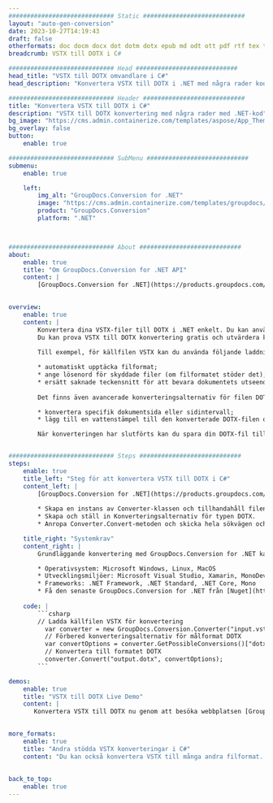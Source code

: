```yaml
---
############################# Static ############################
layout: "auto-gen-conversion"
date: 2023-10-27T14:19:43
draft: false
otherformats: doc docm docx dot dotm dotx epub md odt ott pdf rtf tex txt vdx vsdm vsdx vssm vssx vstm vstx vsx vtx xps
breadcrumb: VSTX till DOTX i C#

############################# Head ############################
head_title: "VSTX till DOTX omvandlare i C#"
head_description: "Konvertera VSTX till DOTX i .NET med några rader kod. Använd GroupDocs Document Conversion API för att konvertera över 160 filformat."

############################# Header ############################
title: "Konvertera VSTX till DOTX i C#"
description: "VSTX till DOTX konvertering med några rader med .NET-kod"
bg_image: "https://cms.admin.containerize.com/templates/aspose/App_Themes/V3/images/bg/header1.png"
bg_overlay: false
button:
    enable: true

############################# SubMenu ############################
submenu:
    enable: true

    left:
        img_alt: "GroupDocs.Conversion for .NET"
        image: "https://cms.admin.containerize.com/templates/groupdocs/images/product-logos/90x90-noborder/groupdocs-conversion-net.png"
        product: "GroupDocs.Conversion"
        platform: ".NET"



############################# About ############################
about:
    enable: true
    title: "Om GroupDocs.Conversion for .NET API"
    content: |
        [GroupDocs.Conversion for .NET](https://products.groupdocs.com/conversion/net/) kan användas för att konvertera Microsoft Word, Excel, PowerPoint, PDF, Visio och andra format. GroupDocs.Conversion är ett fristående API som är lämpligt för back-end och interna system där hög prestanda krävs. Det beror inte på någon programvara som Microsoft eller Open Office.
    

overview:
    enable: true
    content: |
        Konvertera dina VSTX-filer till DOTX i .NET enkelt. Du kan använda bara ett par C# kodrader i valfri plattform som du vill, som - Windows, Linux, macOS.
        Du kan prova VSTX till DOTX konvertering gratis och utvärdera konverteringsresultatens kvalitet. Tillsammans med enkla filkonverteringsscenarier kan du prova mer avancerade alternativ för att ladda källfilen VSTX och för att spara resultatet DOTX. 
        
        Till exempel, för källfilen VSTX kan du använda följande laddningsalternativ:

        * automatiskt upptäcka filformat;
        * ange lösenord för skyddade filer (om filformatet stöder det);
        * ersätt saknade teckensnitt för att bevara dokumentets utseende.
        
        Det finns även avancerade konverteringsalternativ för filen DOTX:

        * konvertera specifik dokumentsida eller sidintervall;
        * lägg till en vattenstämpel till den konverterade DOTX-filen och många fler.

        När konverteringen har slutförts kan du spara din DOTX-fil till den lokala filsökvägen eller någon tredje parts lagring som FTP, Amazon S3, Google Drive, Dropbox etc. Observera - för att konvertera VSTX till {{ TO}} det finns inget behov av någon ytterligare programvara installerad - som MS Office, Open Office, Adobe Acrobat Reader etc.


############################# Steps ############################
steps:
    enable: true
    title_left: "Steg för att konvertera VSTX till DOTX i C#"
    content_left: |
        [GroupDocs.Conversion for .NET](https://products.groupdocs.com/conversion/net/) gör det enkelt för utvecklare att konvertera en VSTX-fil till DOTX med några rader kod.
        
        * Skapa en instans av Converter-klassen och tillhandahåll filen VSTX med den fullständiga sökvägen
        * Skapa och ställ in Konverteringsalternativ för typen DOTX.
        * Anropa Converter.Convert-metoden och skicka hela sökvägen och formatet (DOTX) som en parameter

    title_right: "Systemkrav"
    content_right: |
        Grundläggande konvertering med GroupDocs.Conversion for .NET kan göras med bara några enkla steg. Våra API:er stöds på alla större plattformar och operativsystem. Innan du kör koden nedan, se till att du har följande förutsättningar installerade på ditt system.

        * Operativsystem: Microsoft Windows, Linux, MacOS
        * Utvecklingsmiljöer: Microsoft Visual Studio, Xamarin, MonoDevelop
        * Frameworks: .NET Framework, .NET Standard, .NET Core, Mono
        * Få den senaste GroupDocs.Conversion for .NET från [Nuget](https://www.nuget.org/packages/groupdocs.conversion)
         
    code: |
        ```csharp    
        // Ladda källfilen VSTX för konvertering
          var converter = new GroupDocs.Conversion.Converter("input.vstx");
          // Förbered konverteringsalternativ för målformat DOTX
          var convertOptions = converter.GetPossibleConversions()["dotx"].ConvertOptions;
          // Konvertera till formatet DOTX
          converter.Convert("output.dotx", convertOptions);
        ```

demos:
    enable: true
    title: "VSTX till DOTX Live Demo"
    content: |
       Konvertera VSTX till DOTX nu genom att besöka webbplatsen [GroupDocs.Conversion App](https://products.groupdocs.app/conversion/family). Onlinedemo har följande fördelar
          

more_formats:
    enable: true
    title: "Andra stödda VSTX konverteringar i C#"
    content: "Du kan också konvertera VSTX till många andra filformat. Se listan nedan."
       
       
back_to_top:
    enable: true
---
```


